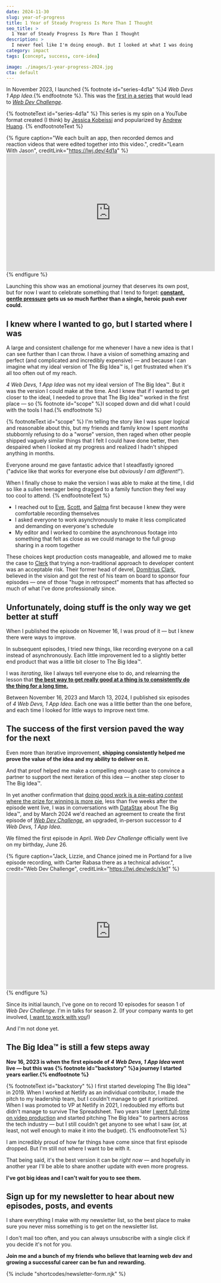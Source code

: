 ```yaml
---
date: 2024-11-30
slug: year-of-progress
title: 1 Year of Steady Progress Is More Than I Thought
seo_title: >
  1 Year of Steady Progress Is More Than I Thought
description: >
  I never feel like I'm doing enough. But I looked at what I was doing a year ago and... it was kind of a shock how much changed. There's a lesson in here.
category: impact
tags: [concept, success, core-idea]

image: ./images/1-year-progress-2024.jpg
cta: default
---
```


In November 2023, I launched {% footnote id="series-4d1a" %}_4 Web Devs 1 App Idea_.{% endfootnote %}. This was the [first in a series](https://lwj.dev/4d1a) that would lead to [_Web Dev Challenge_](https://lwj.dev/wdc).

{% footnoteText id="series-4d1a" %}
	This series is my spin on a YouTube format created (I think) by [Jessica Kobeissi](https://www.youtube.com/playlist?list=PLMHISHSRJwdYhG0YFufX84EfvZbKZGoDh) and popularized by [Andrew Huang](https://www.youtube.com/playlist?list=PLW9UYOmoXTQmEQecw3OwifUBEWCrMf625).
{% endfootnoteText %}

{% figure
  caption="We each built an app, then recorded demos and reaction videos that were edited together into this video.",
  credit="Learn With Jason",
  creditLink="https://lwj.dev/4d1a"
%}
	<iframe width="560" height="315" src="https://www.youtube-nocookie.com/embed/b4HZpv61V1U" title="YouTube video player" frameborder="0" allow="accelerometer; autoplay; clipboard-write; encrypted-media; gyroscope; picture-in-picture; web-share" allowfullscreen></iframe>
{% endfigure %}

Launching this show was an emotional journey that deserves its own post, but for now I want to celebrate something that I tend to forget: **[constant, gentle pressure](/constant-gentle-pressure/) gets us so much further than a single, heroic push ever could.**

## I knew where I wanted to go, but I started where I was

A large and consistent challenge for me whenever I have a new idea is that I can see further than I can throw. I have a vision of something amazing and perfect (and complicated and incredibly expensive) — and because I can imagine what my ideal version of The Big Idea™ is, I get frustrated when it's all too often out of my reach.

_4 Web Devs, 1 App Idea_ was not my ideal version of The Big Idea™. But it was the version I could make at the time. And I knew that if I wanted to get closer to the ideal, I needed to prove that The Big Idea™ worked in the first place — so {% footnote id="scope" %}I scoped down and did what I could with the tools I had.{% endfootnote %}

{% footnoteText id="scope" %}
	I'm telling the story like I was super logical and reasonable about this, but my friends and family know I spent _months_ stubbornly refusing to do a "worse" version, then raged when other people shipped vaguely similar things that I felt I could have done better, then despaired when I looked at my progress and realized I hadn't shipped anything in months.
  
  Everyone around me gave fantastic advice that I steadfastly ignored ("advice like that works for everyone else but _obviously I am different!_").
  
  When I finally chose to make the version I was able to make at the time, I did so like a sullen teenager being dragged to a family function they feel way too cool to attend.
{% endfootnoteText %}

- I reached out to [Eve](https://www.moonhighway.com/about), [Scott](https://tolin.ski/), and [Salma](https://whitep4nth3r.com/) first because I knew they were comfortable recording themselves
- I asked everyone to work asynchronously to make it less complicated and demanding on everyone's schedule
- My editor and I worked to combine the asynchronous footage into something that felt as close as we could manage to the full group sharing in a room together

These choices kept production costs manageable, and allowed me to make the case to [Clerk](https://lwj.dev/clerk) that trying a non-traditional approach to developer content was an acceptable risk. Their former head of devrel, [Domitrius Clark](https://bsky.app/profile/domitri.us), believed in the vision and got the rest of his team on board to sponsor four episodes — one of those "huge in retrospect" moments that has affected so much of what I've done professionally since.

## Unfortunately, doing stuff is the only way we get better at stuff

When I published the episode on Novemer 16, I was proud of it — but I knew there were ways to improve.

In subsequent episodes, I tried new things, like recording everyone on a call instead of asynchronously. Each little improvement led to a slightly better end product that was a little bit closer to The Big Idea™.

I was _iterating_, like I always tell everyone else to do, and relearning the lesson that **[the best way to get really good at a thing is to consistently do the thing for a long time.](/show-up-do-the-work/)**

Between November 16, 2023 and March 13, 2024, I published six episodes of _4 Web Devs, 1 App Idea_. Each one was a little better than the one before, and each time I looked for little ways to improve next time.

## The success of the first version paved the way for the next

Even more than iterative improvement, **shipping consistently helped me prove the value of the idea and my ability to deliver on it.**

And that proof helped me make a compelling enough case to convince a partner to support the next iteration of this idea — another step closer to The Big Idea™.

In yet another confirmation that [doing good work is a pie-eating contest where the prize for winning is more pie](/more-pie/), less than five weeks after the episode went live, I was in conversations with [DataStax](https://lwj.dev/datastax) about The Big Idea™, and by March 2024 we'd reached an agreement to create the first episode of [_Web Dev Challenge_](https://lwj.dev/wdc), an upgraded, in-person successor to _4 Web Devs, 1 App Idea_.

We filmed the first episode in April. _Web Dev Challenge_ officially went live on my birthday, June 26.

{% figure
  caption="Jack, Lizzie, and Chance joined me in Portland for a live episode recording, with Carter Rabasa there as a technical advisor.",
  credit="Web Dev Challenge",
  creditLink="https://lwj.dev/wdc/s1e1"
%}
	<iframe width="560" height="315" src="https://www.youtube-nocookie.com/embed/8RCL5neas_M" title="YouTube video player" frameborder="0" allow="accelerometer; autoplay; clipboard-write; encrypted-media; gyroscope; picture-in-picture; web-share" allowfullscreen></iframe>
{% endfigure %}

Since its initial launch, I've gone on to record 10 episodes for season 1 of _Web Dev Challenge_. I'm in talks for season 2. (If your company wants to get involved, [I want to work with you](https://partners.lwj.dev)!)

And I'm not done yet.

## The Big Idea™ is still a few steps away

**Nov 16, 2023 is when the first episode of _4 Web Devs, 1 App Idea_ went live — but this was {% footnote id="backstory" %}a journey I started years earlier.{% endfootnote %}**

{% footnoteText id="backstory" %}
  I first started developing The Big Idea™ in 2019. When I worked at Netlify as an individual contributor, I made the pitch to my leadership team, but I couldn't manage to get it prioritized. When I was promoted to VP at Netlify in 2021, I redoubled my efforts but didn't manage to survive The Spreadsheet. Two years later [I went full-time on video production](https://www.learnwithjason.dev/blog/full-time-learn-with-jason) and started pitching The Big Idea™ to partners across the tech industry — but I still couldn't get anyone to see what I saw (or, at least, not well enough to make it into the budget).
{% endfootnoteText %}

I am incredibly proud of how far things have come since that first episode dropped. But I'm still not where I want to be with it.

That being said, it's the best version it can be _right now_ — and hopefully in another year I'll be able to share another update with even more progress.

**I've got big ideas and I can't wait for you to see them.**

## Sign up for my newsletter to hear about new episodes, posts, and events

I share everything I make with my newsletter list, so the best place to make sure you never miss something is to get on the newsletter list.

I don't mail too often, and you can always unsubscribe with a single click if you decide it's not for you.

**Join me and a bunch of my friends who believe that learning web dev and growing a successful career can be fun and rewarding.**

{% include "shortcodes/newsletter-form.njk" %}

